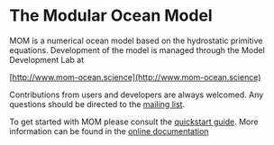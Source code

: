 # The Modular Ocean Model

MOM is a numerical ocean model based on the hydrostatic primitive equations. Development of the model is managed through the Model Development Lab at

[http://www.mom-ocean.science](http://www.mom-ocean.science)

Contributions from users and developers are always welcomed. Any questions should be directed to the [mailing list](https://groups.google.com/forum/#!forum/mom-users).

To get started with MOM please consult the [quickstart guide](http://www.mom-ocean.science/web/docs/project/quickstart). More information can be found in the [online documentation](http://www.mom-ocean.science/web/docs)
